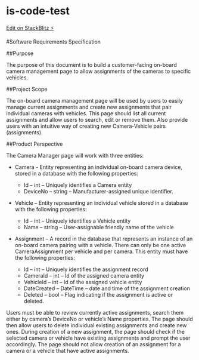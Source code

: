 # is-code-test

[Edit on StackBlitz ⚡️](https://stackblitz.com/edit/is-code-test)

#Software Requirements Specification

##Purpose

The purpose of this document is to build a customer-facing on-board camera management page to allow assignments of the cameras to specific vehicles. 

##Project Scope

The on-board camera management page will be used by users to easily manage current assignments and create new assignments that pair individual cameras with vehicles. This page should list all current assignments and allow users to search, edit or remove them. Also provide users with an intuitive way of creating new Camera-Vehicle pairs (assignments). 

##Product Perspective

The Camera Manager page will work with three entities: 

- Camera - Entity representing an individual on-board camera device, stored in a database with the following properties: 
  - Id – int – Uniquely identifies a Camera entity 
  - DeviceNo – string – Manufacturer-assigned unique identifier. 

- Vehicle – Entity representing an individual vehicle stored in a database with the following properties: 
  - Id – int – Uniquely identifies a Vehicle entity 
  - Name – string – User-assignable friendly name of the vehicle 

- Assignment – A record in the database that represents an instance of an on-board camera pairing with a vehicle. There can only be one active CameraAssignment per vehicle and per camera. This entity must have the following properties: 
  - Id – int – Uniquely identifies the assignment record 
  - CameraId – int – Id of the assigned camera entity 
  - VehicleId – int – Id of the assigned vehicle entity 
  - DateCreated – DateTime – date and time of the assignment creation 
  - Deleted – bool – Flag indicating if the assignment is active or deleted. 

Users must be able to review currently active assignments, search them either by camera’s DeviceNo or vehicle’s Name properties. The page should then allow users to delete individual existing assignments and create new ones. During creation of a new assignment, the page should check if the selected camera or vehicle have existing assignments and prompt the user accordingly. The page should not allow creation of an assignment for a camera or a vehicle that have active assignments. 


